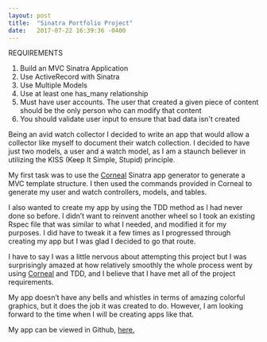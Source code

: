```yaml
---
layout: post
title:  "Sinatra Portfolio Project"
date:   2017-07-22 16:39:36 -0400
---
```



REQUIREMENTS

1.	Build an MVC Sinatra Application
2.	Use ActiveRecord with Sinatra
3.	Use Multiple Models
4.	Use at least one has_many relationship
5.	Must have user accounts. The user that created a given piece of content should be the only person who can modify that content
6.	You should validate user input to ensure that bad data isn't created

Being an avid watch collector I decided to write an app that would allow a collector like myself to document their watch collection.  I decided to have just two models, a user and a watch model, as I am a staunch believer in utilizing the KISS (Keep It Simple, Stupid) principle.

My first task was to use the [Corneal](https://github.com/thebrianemory/corneal) Sinatra app generator to generate a MVC template structure. I then used the commands provided in Corneal to generate my user and watch controllers, models, and tables.

I also wanted to create my app by using the TDD method as I had never done so before.  I didn’t want to reinvent another wheel so I took an existing Rspec file that was similar to what I needed, and modified it for my purposes. I did have to tweak it a few times as I progressed through creating my app but I was glad I decided to go that route.

I have to say I was a little nervous about attempting this project but I was surprisingly amazed at how relatively smoothly the whole process went by using [Corneal](https://github.com/thebrianemory/corneal) and TDD, and I believe that I have met all of the project requirements.

My app doesn’t have any bells and whistles in terms of amazing colorful graphics, but it does the job it was created to do.  However, I am looking forward to the time when I will be creating apps like that.

My app can be viewed in Github, [here.](https://github.com/terryblue99/watch_collection)
